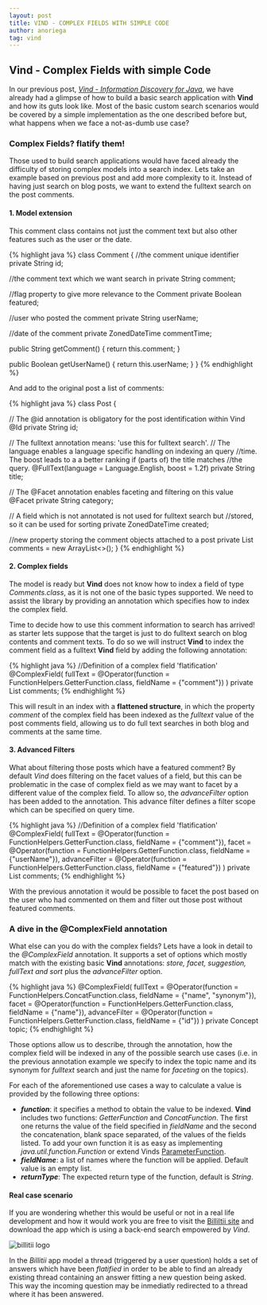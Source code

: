 ```yaml
---
layout: post
title: VIND - COMPLEX FIELDS WITH SIMPLE CODE
author: anoriega
tag: vind
---
```


## Vind - Complex Fields with simple Code
In our previous post, [*Vind - Information Discovery for Java*](https://rbmhtechnology.github.io/Vind-Information-Discovery-for-Java/),
we have already had a glimpse of how to build a basic search application with
**Vind** and how its guts look like. Most of the basic custom search scenarios
would be covered by a simple implementation as the one described before but,
what happens when we face a not-as-dumb use case?

### Complex Fields? flatify them!
Those used to build search applications would have faced already the difficulty
of storing complex models into a search index.
Lets take an example based on previous post and add more complexity to it.
Instead of having just search on blog posts, we want to extend the fulltext
search on the post comments.

#### 1. Model extension
This comment class contains not just the comment text but also other features such as the user or the date.

{% highlight java %}
class Comment {
  //the comment unique identifier
  private String id;

  //the comment text which we want search in
  private String comment;

  //flag property to give more relevance to the Comment
  private Boolean featured;

  //user who posted the comment
  private String userName;

  //date of the comment
  private ZonedDateTime commentTime;

  public String getComment() {
    return this.comment;
  }

  public Boolean getUserName() {
    return this.userName;
  }
}
{% endhighlight %}

And add to the original post a list of comments:

{% highlight java %}
class Post {

  // The @id annotation is obligatory for the post identification within Vind
  @Id
  private String id;

  // The fulltext annotation means: 'use this for fulltext search'.
  // The language enables a language specific handling on indexing an query
  //time. The boost leads to a a better ranking if (parts of) the title matches
  //the query.
  @FullText(language = Language.English, boost = 1.2f)
  private String title;

  // The @Facet annotation enables faceting and filtering on this value
  @Facet
  private String category;

  // A field which is not annotated is not used for fulltext search but
  //stored, so it can be used for sorting
  private ZonedDateTime created;

  //new property storing the comment objects attached to a post
  private List<Comment> comments = new ArrayList<>();
}
{% endhighlight %}

#### 2. Complex fields
The model is ready but **Vind** does not know how to index a field of type
*Comments.class*, as it is not one of the basic types supported. We need to assist
the library by providing an annotation which specifies how to index the complex
field.

Time to decide how to use this comment information to search has arrived! as starter
lets suppose that the target is just to do fulltext search on blog contents and
comment texts. To do so we will instruct **Vind** to index the comment field as
a fulltext **Vind** field by adding the following annotation:

{% highlight java %}
//Definition of a complex field 'flatification'
@ComplexField(
    fullText = @Operator(function = FunctionHelpers.GetterFunction.class, fieldName = {"comment"})
)
private List<Comment> comments;
{% endhighlight %}

This will result in an index with a **flattened structure**, in which the
property *comment* of the complex field has been indexed as the *fulltext*
value of the post comments field, allowing us to do full text searches in both
blog and comments at the same time.

#### 3. Advanced Filters
What about filtering those posts which have a featured comment? By default
*Vind* does filtering on the facet values of a field, but this can be
problematic in the case of complex field as we may want to facet by a different
value of the complex field. To allow so, the *advanceFilter* option has been
added to the annotation. This advance filter defines a filter scope which can be
specified on query time.

{% highlight java %}
//Definition of a complex field 'flatification'
@ComplexField(
    fullText = @Operator(function = FunctionHelpers.GetterFunction.class, fieldName = {"comment"}),
    facet = @Operator(function = FunctionHelpers.GetterFunction.class, fieldName = {"userName"}),
    advanceFilter = @Operator(function = FunctionHelpers.GetterFunction.class, fieldName = {"featured"})
)
private List<Comment> comments;
{% endhighlight %}

With the previous annotation it would be possible to facet the post based on
the user who had commented on them and filter out those post without featured
comments.

### A dive in the @ComplexField annotation

What else can you do with the complex fields? Lets have a look in detail to the  *@ComplexField* annotation. It supports a set of options which mostly match with
the existing basic **Vind** annotations: *store, facet, suggestion, fullText and
sort* plus the *advanceFilter* option.

{% highlight java %}
@ComplexField(
  fullText = @Operator(function = FunctionHelpers.ConcatFunction.class, fieldName = {"name", "synonym"}),
  facet = @Operator(function = FunctionHelpers.GetterFunction.class, fieldName = {"name"}),
  advanceFilter =  @Operator(function = FunctionHelpers.GetterFunction.class, fieldName = {"id"})
)
private Concept topic;
{% endhighlight %}

Those options allow us to describe, through the annotation, how the complex field will be indexed in any of the possible search use cases (i.e. in the previous annotation example we specify to index the topic name and its synonym for *fulltext* search and just the name for _faceting_ on the topics).

For each of the aforementioned use cases a way to calculate a value is provided
by the following three options:

* **_function_**: it specifies a method to obtain the value to be indexed. **Vind** includes two functions: *GetterFunction* and *ConcatFunction*. The first one returns the value of the field specified in *fieldName* and the second the concatenation, blank space separated, of the values of the fields listed. To add your own function it is as easy as implementing *java.util.function.Function* or extend Vinds [ParameterFunction](https://github.com/RBMHTechnology/vind/blob/master/annotations/src/main/java/com/rbmhtechnology/vind/annotations/util/FunctionHelpers.java).
* **_fieldName_**: a list of names where the function will be applied. Default value is an empty list.
* **_returnType_**: The expected return type of the function, default is *String*.

#### Real case scenario
If you are wondering whether this would be useful or not in a real life
development and how it would work you are free to visit the [Billiltii site](https://billitii.com/)
and download the app which is using a back-end search empowered by *Vind*.

![billitii logo](https://billitii.com/wp-content/themes/billitii_new/images/BiLLiTii.png)

In the *Billitii* app model a thread (triggered by a user question) holds a set
of answers which have been *flatified* in order to be able to find an already
existing thread containing an answer fitting a new question being asked. This
way the incoming question may be inmediatly redirected to a thread where it has
been answered.
